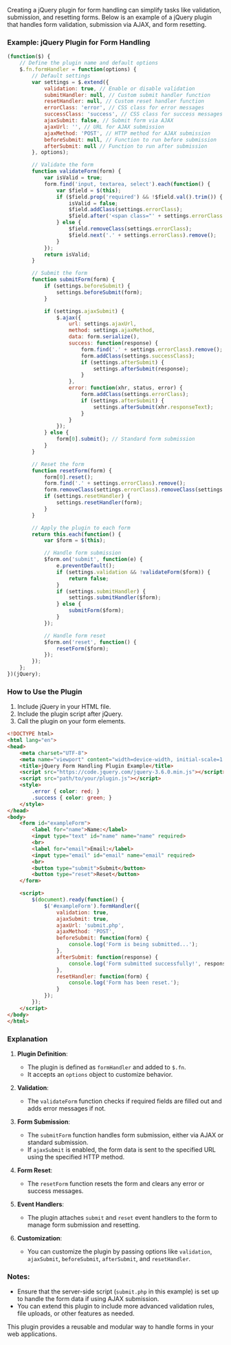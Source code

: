 Creating a jQuery plugin for form handling can simplify tasks like validation, submission, and resetting forms. Below is an example of a jQuery plugin that handles form validation, submission via AJAX, and form resetting.

### Example: jQuery Plugin for Form Handling

```javascript
(function($) {
    // Define the plugin name and default options
    $.fn.formHandler = function(options) {
        // Default settings
        var settings = $.extend({
            validation: true, // Enable or disable validation
            submitHandler: null, // Custom submit handler function
            resetHandler: null, // Custom reset handler function
            errorClass: 'error', // CSS class for error messages
            successClass: 'success', // CSS class for success messages
            ajaxSubmit: false, // Submit form via AJAX
            ajaxUrl: '', // URL for AJAX submission
            ajaxMethod: 'POST', // HTTP method for AJAX submission
            beforeSubmit: null, // Function to run before submission
            afterSubmit: null // Function to run after submission
        }, options);

        // Validate the form
        function validateForm(form) {
            var isValid = true;
            form.find('input, textarea, select').each(function() {
                var $field = $(this);
                if ($field.prop('required') && !$field.val().trim()) {
                    isValid = false;
                    $field.addClass(settings.errorClass);
                    $field.after('<span class="' + settings.errorClass + '">This field is required.</span>');
                } else {
                    $field.removeClass(settings.errorClass);
                    $field.next('.' + settings.errorClass).remove();
                }
            });
            return isValid;
        }

        // Submit the form
        function submitForm(form) {
            if (settings.beforeSubmit) {
                settings.beforeSubmit(form);
            }

            if (settings.ajaxSubmit) {
                $.ajax({
                    url: settings.ajaxUrl,
                    method: settings.ajaxMethod,
                    data: form.serialize(),
                    success: function(response) {
                        form.find('.' + settings.errorClass).remove();
                        form.addClass(settings.successClass);
                        if (settings.afterSubmit) {
                            settings.afterSubmit(response);
                        }
                    },
                    error: function(xhr, status, error) {
                        form.addClass(settings.errorClass);
                        if (settings.afterSubmit) {
                            settings.afterSubmit(xhr.responseText);
                        }
                    }
                });
            } else {
                form[0].submit(); // Standard form submission
            }
        }

        // Reset the form
        function resetForm(form) {
            form[0].reset();
            form.find('.' + settings.errorClass).remove();
            form.removeClass(settings.errorClass).removeClass(settings.successClass);
            if (settings.resetHandler) {
                settings.resetHandler(form);
            }
        }

        // Apply the plugin to each form
        return this.each(function() {
            var $form = $(this);

            // Handle form submission
            $form.on('submit', function(e) {
                e.preventDefault();
                if (settings.validation && !validateForm($form)) {
                    return false;
                }
                if (settings.submitHandler) {
                    settings.submitHandler($form);
                } else {
                    submitForm($form);
                }
            });

            // Handle form reset
            $form.on('reset', function() {
                resetForm($form);
            });
        });
    };
})(jQuery);
```

### How to Use the Plugin

1. Include jQuery in your HTML file.
2. Include the plugin script after jQuery.
3. Call the plugin on your form elements.

```html
<!DOCTYPE html>
<html lang="en">
<head>
    <meta charset="UTF-8">
    <meta name="viewport" content="width=device-width, initial-scale=1.0">
    <title>jQuery Form Handling Plugin Example</title>
    <script src="https://code.jquery.com/jquery-3.6.0.min.js"></script>
    <script src="path/to/your/plugin.js"></script>
    <style>
        .error { color: red; }
        .success { color: green; }
    </style>
</head>
<body>
    <form id="exampleForm">
        <label for="name">Name:</label>
        <input type="text" id="name" name="name" required>
        <br>
        <label for="email">Email:</label>
        <input type="email" id="email" name="email" required>
        <br>
        <button type="submit">Submit</button>
        <button type="reset">Reset</button>
    </form>

    <script>
        $(document).ready(function() {
            $('#exampleForm').formHandler({
                validation: true,
                ajaxSubmit: true,
                ajaxUrl: 'submit.php',
                ajaxMethod: 'POST',
                beforeSubmit: function(form) {
                    console.log('Form is being submitted...');
                },
                afterSubmit: function(response) {
                    console.log('Form submitted successfully!', response);
                },
                resetHandler: function(form) {
                    console.log('Form has been reset.');
                }
            });
        });
    </script>
</body>
</html>
```

### Explanation

1. **Plugin Definition**:
   - The plugin is defined as `formHandler` and added to `$.fn`.
   - It accepts an `options` object to customize behavior.

2. **Validation**:
   - The `validateForm` function checks if required fields are filled out and adds error messages if not.

3. **Form Submission**:
   - The `submitForm` function handles form submission, either via AJAX or standard submission.
   - If `ajaxSubmit` is enabled, the form data is sent to the specified URL using the specified HTTP method.

4. **Form Reset**:
   - The `resetForm` function resets the form and clears any error or success messages.

5. **Event Handlers**:
   - The plugin attaches `submit` and `reset` event handlers to the form to manage form submission and resetting.

6. **Customization**:
   - You can customize the plugin by passing options like `validation`, `ajaxSubmit`, `beforeSubmit`, `afterSubmit`, and `resetHandler`.

### Notes:
- Ensure that the server-side script (`submit.php` in this example) is set up to handle the form data if using AJAX submission.
- You can extend this plugin to include more advanced validation rules, file uploads, or other features as needed.

This plugin provides a reusable and modular way to handle forms in your web applications.

